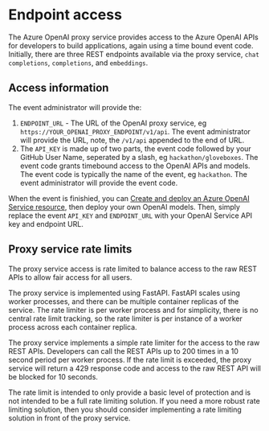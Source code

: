 # Endpoint access

The Azure OpenAI proxy service provides access to the Azure OpenAI APIs for developers to build applications, again using a time bound event code. Initially, there are three REST endpoints available via the proxy service, `chat completions`, `completions`, and `embeddings`.

## Access information

The event administrator will provide the:

1. `ENDPOINT_URL` - The URL of the OpenAI proxy service, eg `https://YOUR_OPENAI_PROXY_ENDPOINT/v1/api`. The event administrator will provide the URL, note, the `/v1/api` appended to the end of URL.
2. The `API_KEY` is made up of two parts, the event code followed by your GitHub User Name, seperated by a slash, eg `hackathon/gloveboxes`. The event code grants timebound access to the OpenAI APIs and models. The event code is typically the name of the event, eg `hackathon`. The event administrator will provide the event code.

When the event is finishied, you can [Create and deploy an Azure OpenAI Service resource](https://learn.microsoft.com/azure/ai-services/openai/how-to/create-resource), then deploy your own OpenAI models. Then, simply replace the event `API_KEY` and `ENDPOINT_URL` with your OpenAI Service API key and endpoint URL.

## Proxy service rate limits

The proxy service access is rate limited to balance access to the raw REST APIs to allow fair access for all users.

The proxy service is implemented using FastAPI. FastAPI scales using worker processes, and there can be multiple container replicas of the service. The rate limiter is per worker process and for simplicity, there is no central rate limit tracking, so the rate limiter is per instance of a worker process across each container replica.

The proxy service implements a simple rate limiter for the access to the raw REST APIs. Developers can call the REST APIs up to 200 times in a 10 second period per worker process. If the rate limit is exceeded, the proxy service will return a 429 response code and access to the raw REST API will be blocked for 10 seconds.

The rate limit is intended to only provide a basic level of protection and is not intended to be a full rate limiting solution. If you need a more robust rate limiting solution, then you should consider implementing a rate limiting solution in front of the proxy service.
